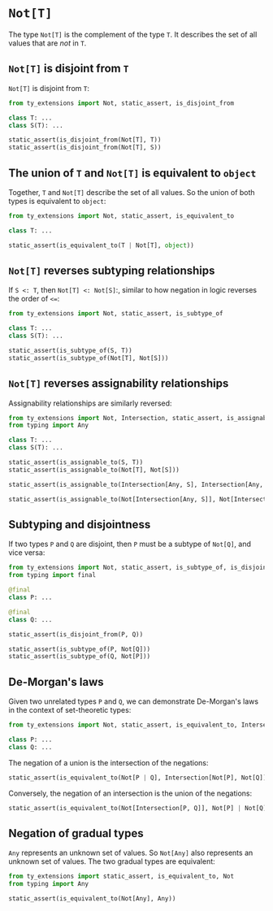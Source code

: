 # `Not[T]`

The type `Not[T]` is the complement of the type `T`. It describes the set of all values that are
*not* in `T`.

## `Not[T]` is disjoint from `T`

`Not[T]` is disjoint from `T`:

```py
from ty_extensions import Not, static_assert, is_disjoint_from

class T: ...
class S(T): ...

static_assert(is_disjoint_from(Not[T], T))
static_assert(is_disjoint_from(Not[T], S))
```

## The union of `T` and `Not[T]` is equivalent to `object`

Together, `T` and `Not[T]` describe the set of all values. So the union of both types is equivalent
to `object`:

```py
from ty_extensions import Not, static_assert, is_equivalent_to

class T: ...

static_assert(is_equivalent_to(T | Not[T], object))
```

## `Not[T]` reverses subtyping relationships

If `S <: T`, then `Not[T] <: Not[S]`:, similar to how negation in logic reverses the order of `<=`:

```py
from ty_extensions import Not, static_assert, is_subtype_of

class T: ...
class S(T): ...

static_assert(is_subtype_of(S, T))
static_assert(is_subtype_of(Not[T], Not[S]))
```

## `Not[T]` reverses assignability relationships

Assignability relationships are similarly reversed:

```py
from ty_extensions import Not, Intersection, static_assert, is_assignable_to
from typing import Any

class T: ...
class S(T): ...

static_assert(is_assignable_to(S, T))
static_assert(is_assignable_to(Not[T], Not[S]))

static_assert(is_assignable_to(Intersection[Any, S], Intersection[Any, T]))

static_assert(is_assignable_to(Not[Intersection[Any, S]], Not[Intersection[Any, T]]))
```

## Subtyping and disjointness

If two types `P` and `Q` are disjoint, then `P` must be a subtype of `Not[Q]`, and vice versa:

```py
from ty_extensions import Not, static_assert, is_subtype_of, is_disjoint_from
from typing import final

@final
class P: ...

@final
class Q: ...

static_assert(is_disjoint_from(P, Q))

static_assert(is_subtype_of(P, Not[Q]))
static_assert(is_subtype_of(Q, Not[P]))
```

## De-Morgan's laws

Given two unrelated types `P` and `Q`, we can demonstrate De-Morgan's laws in the context of
set-theoretic types:

```py
from ty_extensions import Not, static_assert, is_equivalent_to, Intersection

class P: ...
class Q: ...
```

The negation of a union is the intersection of the negations:

```py
static_assert(is_equivalent_to(Not[P | Q], Intersection[Not[P], Not[Q]]))
```

Conversely, the negation of an intersection is the union of the negations:

```py
static_assert(is_equivalent_to(Not[Intersection[P, Q]], Not[P] | Not[Q]))
```

## Negation of gradual types

`Any` represents an unknown set of values. So `Not[Any]` also represents an unknown set of values.
The two gradual types are equivalent:

```py
from ty_extensions import static_assert, is_equivalent_to, Not
from typing import Any

static_assert(is_equivalent_to(Not[Any], Any))
```
